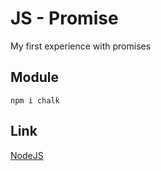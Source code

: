 # JS - Promise
My first experience with promises
## Module
```
npm i chalk
```
## Link
[NodeJS](https://nodejs.org/en/)
